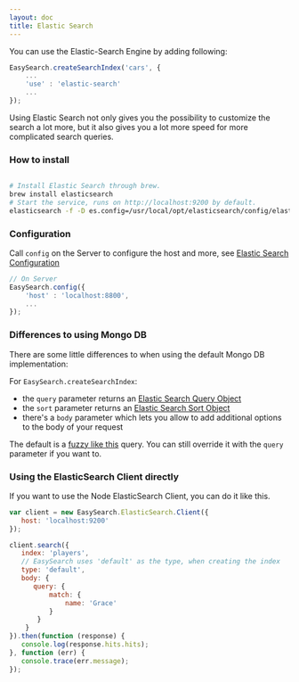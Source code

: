```yaml
---
layout: doc
title: Elastic Search
---
```


You can use the Elastic-Search Engine by adding following:

```javascript
EasySearch.createSearchIndex('cars', {
    ...
    'use' : 'elastic-search'
    ...
});
```

Using Elastic Search not only gives you the possibility to customize the search a lot more, but it also gives you a lot more speed for more complicated search queries.

### How to install

```sh

# Install Elastic Search through brew.
brew install elasticsearch
# Start the service, runs on http://localhost:9200 by default.
elasticsearch -f -D es.config=/usr/local/opt/elasticsearch/config/elasticsearch.yml
```

### Configuration

Call ``config`` on the Server to configure the host and more, see [Elastic Search Configuration](http://www.elasticsearch.org/guide/en/elasticsearch/client/javascript-api/current/configuration.html)

```javascript
// On Server
EasySearch.config({
    'host' : 'localhost:8800',
    ...
});
```

### Differences to using Mongo DB

There are some little differences to when using the default Mongo DB implementation:

For ``EasySearch.createSearchIndex``:

* the ``query`` parameter returns an [Elastic Search Query Object](http://www.elasticsearch.org/guide/en/elasticsearch/reference/current/search-request-query.html)
* the ``sort`` parameter returns an [Elastic Search Sort Object](http://www.elasticsearch.org/guide/en/elasticsearch/reference/current/search-request-body.html)
* there's a ``body`` parameter which lets you allow to add additional options to the body of your request

The default is a [fuzzy like this](http://www.elasticsearch.org/guide/en/elasticsearch/reference/current/query-dsl-flt-query.html) query. You can still
override it with the ``query`` parameter if you want to.


### Using the ElasticSearch Client directly

If you want to use the Node ElasticSearch Client, you can do it like this.

```javascript
var client = new EasySearch.ElasticSearch.Client({
   host: 'localhost:9200'
});

client.search({
   index: 'players',
   // EasySearch uses 'default' as the type, when creating the index
   type: 'default',
   body: {
      query: {
          match: {
              name: 'Grace'
          }
       }
    }
}).then(function (response) {
   console.log(response.hits.hits);
}, function (err) {
   console.trace(err.message);
});
```
